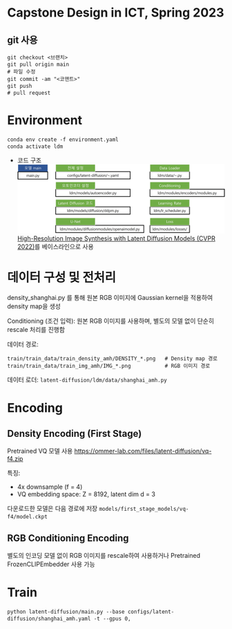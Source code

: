 # Capstone Design in ICT, Spring 2023
## git 사용
```
git checkout <브랜치>
git pull origin main
# 파일 수정
git commit -am "<코맨트>"
git push
# pull request
```

# Environment
```
conda env create -f environment.yaml
conda activate ldm
```
* 코드 구조
<br>![pic1](assets/architecture.jpg) 
[High-Resolution Image Synthesis with Latent Diffusion Models (CVPR 2022)](https://arxiv.org/abs/2112.10752)를 베이스라인으로 사용


# 데이터 구성 및 전처리
density_shanghai.py 를 통해 원본 RGB 이미지에 Gaussian kernel을 적용하여 density map을 생성

Conditioning (조건 입력):
원본 RGB 이미지를 사용하며, 별도의 모델 없이 단순히 rescale 처리를 진행함

데이터 경로:
```
train/train_data/train_density_amh/DENSITY_*.png   # Density map 경로
train/train_data/train_img_amh/IMG_*.png           # RGB 이미지 경로
```
데이터 로더:
``latent-diffusion/ldm/data/shanghai_amh.py``
# Encoding
## Density Encoding (First Stage)
Pretrained VQ 모델 사용 https://ommer-lab.com/files/latent-diffusion/vq-f4.zip

특징:
  - 4x downsample (f = 4)
  - VQ embedding space: Z = 8192, latent dim d = 3

다운로드한 모델은 다음 경로에 저장
``models/first_stage_models/vq-f4/model.ckpt``

## RGB Conditioning Encoding
별도의 인코딩 모델 없이 RGB 이미지를 rescale하여 사용하거나 Pretrained FrozenCLIPEmbedder 사용 가능

# Train
```
python latent-diffusion/main.py --base configs/latent-diffusion/shanghai_amh.yaml -t --gpus 0, 
```

